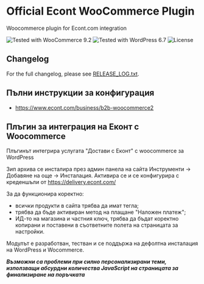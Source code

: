 
# Official Econt WooCommerce Plugin

Woocommerce plugin for Econt.com integration

![Tested with WooCommerce 9.2](https://img.shields.io/badge/WooCommerce-9.2-blueviolet)
![Tested with WordPress 6.7](https://img.shields.io/badge/WordPress-6.7-blue)
![License](https://img.shields.io/badge/License-GPLv2-blue)

## Changelog

For the full changelog, please see [RELEASE_LOG.txt](../../RELEASE_LOG.txt).

## Пълни инструкции за конфигурация

- https://www.econt.com/business/b2b-woocommerce2

## Плъгин за интеграция на Еконт с Woocommerce

Плъгинът интегрира услугата "Достави с Еконт" с woocommerce за WordPress

Зип архива се инсталира през админ панела на сайта Инструменти -> Добавяне на още -> Инсталация. Активира се и се конфигурира с креденшъли от https://delivery.econt.com/

За да функционира коректно:

* всички продукти в сайта трябва да имат тегла;
* трябва да бъде активиран метод на плащане "Наложен платеж";
* ИД-то на магазина и частния ключ, трябва да бъдат коректно копирани и поставени в съответните полета на страницата за настройки.

Модулът е разработван, тестван и се поддържа на дефолтна инсталация на WordPress и Wocommerce. 

___Възможни са проблеми при силно персонализирани теми, използващи абсурдни количества JavaScript на страницата за финализиране на поръчката___
